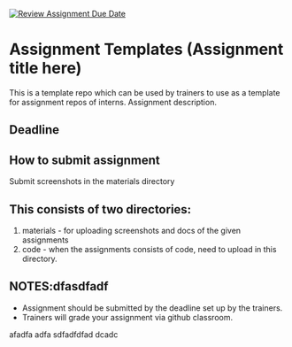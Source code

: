 [![Review Assignment Due Date](https://classroom.github.com/assets/deadline-readme-button-22041afd0340ce965d47ae6ef1cefeee28c7c493a6346c4f15d667ab976d596c.svg)](https://classroom.github.com/a/k4TN7nZK)
# Assignment Templates (Assignment title here)

This is a template repo which can be used by trainers to use as a template for assignment repos of interns. Assignment description.

## Deadline



## How to submit assignment

Submit screenshots in the materials directory

## This consists of two directories:

1. materials - for uploading screenshots and docs of the given assignments
2. code - when the assignments consists of code, need to upload in this directory.

## NOTES:dfasdfadf

- Assignment should be submitted by the deadline set up by the trainers.
- Trainers will grade your assignment via github classroom.

afadfa
adfa
sdfadfdfad
dcadc
